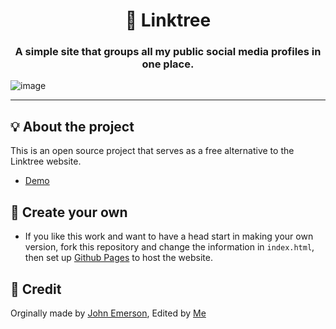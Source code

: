 <h1 align="center">🌲 Linktree</h1>
<h3 align="center">A simple site that groups all my public social media profiles in one place.</h3>

![image](https://user-images.githubusercontent.com/93849152/225511695-55725fbb-2c49-472f-8420-2527b6c05257.png)

---

## 💡 About the project

This is an open source project that serves as a free alternative to the Linktree website.
- [Demo](https://spacemanjax.github.io/Linktree/)

## 🧰 Create your own

- If you like this work and want to have a head start in making your own version, fork this repository and change the information in ```index.html```, then set up [Github Pages](https://pages.github.com/) to host the website.

## 💭 Credit

Orginally made by [John Emerson](https://github.com/johnggli), Edited by [Me](https://github.com/SpaceManJax)
